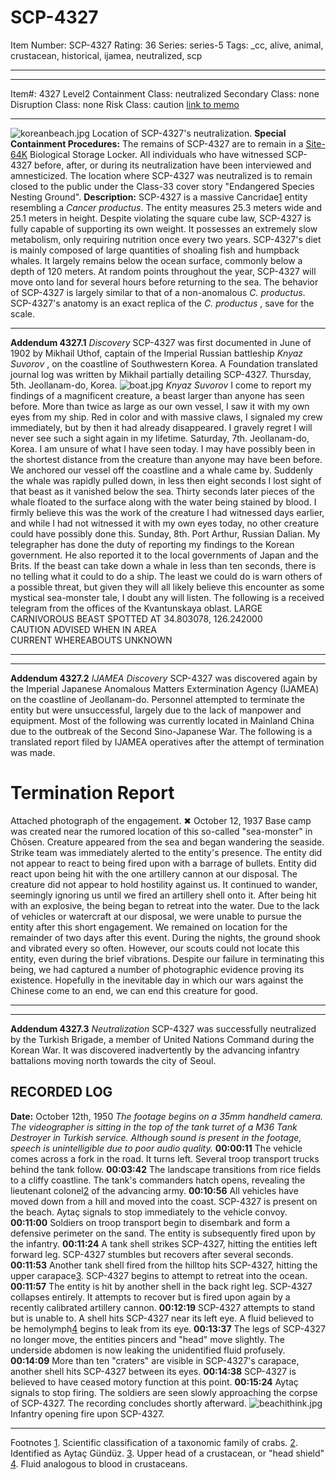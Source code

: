 # SCP-4327
Item Number: SCP-4327
Rating: 36
Series: series-5
Tags: _cc, alive, animal, crustacean, historical, ijamea, neutralized, scp

---

* * *
Item#: 4327
Level2
Containment Class:
neutralized
Secondary Class:
none
Disruption Class:
none
Risk Class:
caution
[link to memo](/classification-committee-memo)  

* * *
![koreanbeach.jpg](https://scp-wiki.wdfiles.com/local--files/scp-4327/koreanbeach.jpg)
Location of SCP-4327's neutralization.
**Special Containment Procedures:** The remains of SCP-4327 are to remain in a [Site-64K](http://www.scp-wiki.net/secure-facility-dossier-site-64k) Biological Storage Locker. All individuals who have witnessed SCP-4327 before, after, or during its neutralization have been interviewed and amnesticized.
The location where SCP-4327 was neutralized is to remain closed to the public under the Class-33 cover story "Endangered Species Nesting Ground".
**Description:** SCP-4327 is a massive Cancridae[1](javascript:;) entity resembling a _Cancer productus_. The entity measures 25.3 meters wide and 25.1 meters in height.
Despite violating the square cube law, SCP-4327 is fully capable of supporting its own weight. It possesses an extremely slow metabolism, only requiring nutrition once every two years. SCP-4327's diet is mainly composed of large quantities of shoaling fish and humpback whales. It largely remains below the ocean surface, commonly below a depth of 120 meters.
At random points throughout the year, SCP-4327 will move onto land for several hours before returning to the sea. The behavior of SCP-4327 is largely similar to that of a non-anomalous _C. productus_. SCP-4327's anatomy is an exact replica of the _C. productus_ , save for the scale.
* * *
**Addendum 4327.1** _Discovery_
SCP-4327 was first documented in June of 1902 by Mikhail Uthof, captain of the Imperial Russian battleship _Knyaz Suvorov_ , on the coastline of Southwestern Korea. A Foundation translated journal log was written by Mikhail partially detailing SCP-4327.
Thursday, 5th. Jeollanam-do, Korea.
![boat.jpg](https://scp-wiki.wdfiles.com/local--files/scp-4327/boat.jpg)
_Knyaz Suvorov_
I come to report my findings of a magnificent creature, a beast larger than anyone has seen before. More than twice as large as our own vessel, I saw it with my own eyes from my ship. Red in color and with massive claws, I signaled my crew immediately, but by then it had already disappeared. I gravely regret I will never see such a sight again in my lifetime.
Saturday, 7th. Jeollanam-do, Korea.
I am unsure of what I have seen today. I may have possibly been in the shortest distance from the creature than anyone may have been before. We anchored our vessel off the coastline and a whale came by. Suddenly the whale was rapidly pulled down, in less then eight seconds I lost sight of that beast as it vanished below the sea. Thirty seconds later pieces of the whale floated to the surface along with the water being stained by blood. I firmly believe this was the work of the creature I had witnessed days earlier, and while I had not witnessed it with my own eyes today, no other creature could have possibly done this.
Sunday, 8th. Port Arthur, Russian Dalian.
My telegrapher has done the duty of reporting my findings to the Korean government. He also reported it to the local governments of Japan and the Brits. If the beast can take down a whale in less than ten seconds, there is no telling what it could to do a ship. The least we could do is warn others of a possible threat, but given they will all likely believe this encounter as some mystical sea-monster tale, I doubt any will listen.
The following is a received telegram from the offices of the Kvantunskaya oblast.
LARGE CARNIVOROUS BEAST SPOTTED AT 34.803078, 126.242000  
CAUTION ADVISED WHEN IN AREA  
CURRENT WHEREABOUTS UNKNOWN
* * *
* * *
**Addendum 4327.2** _IJAMEA Discovery_
SCP-4327 was discovered again by the Imperial Japanese Anomalous Matters Extermination Agency (IJAMEA) on the coastline of Jeollanam-do. Personnel attempted to terminate the entity but were unsuccessful, largely due to the lack of manpower and equipment. Most of the following was currently located in Mainland China due to the outbreak of the Second Sino-Japanese War.
The following is a translated report filed by IJAMEA operatives after the attempt of termination was made.
# Termination Report
Attached photograph of the engagement.
✖
October 12, 1937
Base camp was created near the rumored location of this so-called "sea-monster" in Chōsen. Creature appeared from the sea and began wandering the seaside. Strike team was immediately alerted to the entity's presence.
The entity did not appear to react to being fired upon with a barrage of bullets. Entity did react upon being hit with the one artillery cannon at our disposal.
The creature did not appear to hold hostility against us. It continued to wander, seemingly ignoring us until we fired an artillery shell onto it. After being hit with an explosive, the being began to retreat into the water.
Due to the lack of vehicles or watercraft at our disposal, we were unable to pursue the entity after this short engagement.
We remained on location for the remainder of two days after this event. During the nights, the ground shook and vibrated every so often. However, our scouts could not locate this entity, even during the brief vibrations.
Despite our failure in terminating this being, we had captured a number of photographic evidence proving its existence. Hopefully in the inevitable day in which our wars against the Chinese come to an end, we can end this creature for good.
* * *
* * *
**Addendum 4327.3** _Neutralization_
SCP-4327 was successfully neutralized by the Turkish Brigade, a member of United Nations Command during the Korean War. It was discovered inadvertently by the advancing infantry battalions moving north towards the city of Seoul.
## **RECORDED LOG**
**Date:** October 12th, 1950
_The footage begins on a 35mm handheld camera. The videographer is sitting in the top of the tank turret of a M36 Tank Destroyer in Turkish service. Although sound is present in the footage, speech is unintelligible due to poor audio quality._
**00:00:11** The vehicle comes across a fork in the road. It turns left. Several troop transport trucks behind the tank follow.
**00:03:42** The landscape transitions from rice fields to a cliffy coastline. The tank's commanders hatch opens, revealing the lieutenant colonel[2](javascript:;) of the advancing army.
**00:10:56** All vehicles have moved down from a hill and moved into the coast. SCP-4327 is present on the beach. Aytaç signals to stop immediately to the vehicle convoy.
**00:11:00** Soldiers on troop transport begin to disembark and form a defensive perimeter on the sand. The entity is subsequently fired upon by the infantry.
**00:11:24** A tank shell strikes SCP-4327, hitting the entities left forward leg. SCP-4327 stumbles but recovers after several seconds.
**00:11:53** Another tank shell fired from the hilltop hits SCP-4327, hitting the upper carapace[3](javascript:;). SCP-4327 begins to attempt to retreat into the ocean.
**00:11:57** The entity is hit by another shell in the back right leg. SCP-4327 collapses entirely. It attempts to recover but is fired upon again by a recently calibrated artillery cannon.
**00:12:19** SCP-4327 attempts to stand but is unable to. A shell hits SCP-4327 near its left eye. A fluid believed to be hemolymph[4](javascript:;) begins to leak from its eye.
**00:13:37** The legs of SCP-4327 no longer move, the entities pincers and "head" move slightly. The underside abdomen is now leaking the unidentified fluid profusely.
**00:14:09** More than ten "craters" are visible in SCP-4327's carapace, another shell hits SCP-4327 between its eyes.
**00:14:38** SCP-4327 is believed to have ceased motory function at this point.
**00:15:24** Aytaç signals to stop firing. The soldiers are seen slowly approaching the corpse of SCP-4327. The recording concludes shortly afterward.
![beachithink.jpg](https://scp-wiki.wdfiles.com/local--files/scp-4327/beachithink.jpg)
Infantry opening fire upon SCP-4327.
* * *
Footnotes
[1](javascript:;). Scientific classification of a taxonomic family of crabs.
[2](javascript:;). Identified as Aytaç Gündüz.
[3](javascript:;). Upper head of a crustacean, or "head shield"
[4](javascript:;). Fluid analogous to blood in crustaceans.